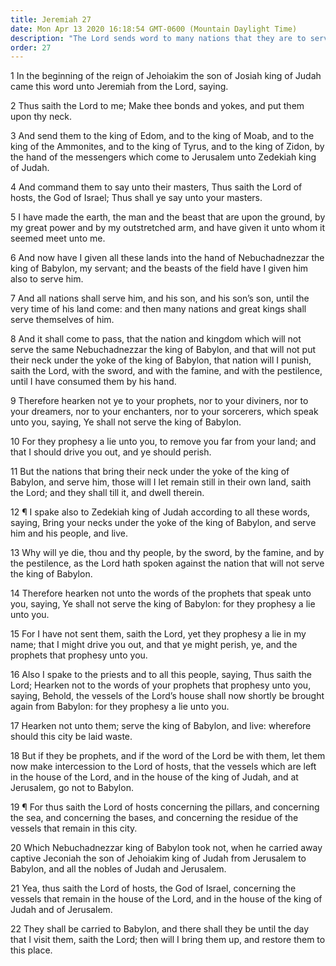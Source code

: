 ```yaml
---
title: Jeremiah 27
date: Mon Apr 13 2020 16:18:54 GMT-0600 (Mountain Daylight Time)
description: "The Lord sends word to many nations that they are to serve Babylon—The vessels of the Lord’s house will go into Babylon."
order: 27
---
```


1 In the beginning of the reign of Jehoiakim the son of Josiah king of Judah came this word unto Jeremiah from the Lord, saying.

2 Thus saith the Lord to me; Make thee bonds and yokes, and put them upon thy neck.

3 And send them to the king of Edom, and to the king of Moab, and to the king of the Ammonites, and to the king of Tyrus, and to the king of Zidon, by the hand of the messengers which come to Jerusalem unto Zedekiah king of Judah.

4 And command them to say unto their masters, Thus saith the Lord of hosts, the God of Israel; Thus shall ye say unto your masters.

5 I have made the earth, the man and the beast that are upon the ground, by my great power and by my outstretched arm, and have given it unto whom it seemed meet unto me.

6 And now have I given all these lands into the hand of Nebuchadnezzar the king of Babylon, my servant; and the beasts of the field have I given him also to serve him.

7 And all nations shall serve him, and his son, and his son’s son, until the very time of his land come: and then many nations and great kings shall serve themselves of him.

8 And it shall come to pass, that the nation and kingdom which will not serve the same Nebuchadnezzar the king of Babylon, and that will not put their neck under the yoke of the king of Babylon, that nation will I punish, saith the Lord, with the sword, and with the famine, and with the pestilence, until I have consumed them by his hand.

9 Therefore hearken not ye to your prophets, nor to your diviners, nor to your dreamers, nor to your enchanters, nor to your sorcerers, which speak unto you, saying, Ye shall not serve the king of Babylon.

10 For they prophesy a lie unto you, to remove you far from your land; and that I should drive you out, and ye should perish.

11 But the nations that bring their neck under the yoke of the king of Babylon, and serve him, those will I let remain still in their own land, saith the Lord; and they shall till it, and dwell therein.

12 ¶ I spake also to Zedekiah king of Judah according to all these words, saying, Bring your necks under the yoke of the king of Babylon, and serve him and his people, and live.

13 Why will ye die, thou and thy people, by the sword, by the famine, and by the pestilence, as the Lord hath spoken against the nation that will not serve the king of Babylon.

14 Therefore hearken not unto the words of the prophets that speak unto you, saying, Ye shall not serve the king of Babylon: for they prophesy a lie unto you.

15 For I have not sent them, saith the Lord, yet they prophesy a lie in my name; that I might drive you out, and that ye might perish, ye, and the prophets that prophesy unto you.

16 Also I spake to the priests and to all this people, saying, Thus saith the Lord; Hearken not to the words of your prophets that prophesy unto you, saying, Behold, the vessels of the Lord’s house shall now shortly be brought again from Babylon: for they prophesy a lie unto you.

17 Hearken not unto them; serve the king of Babylon, and live: wherefore should this city be laid waste.

18 But if they be prophets, and if the word of the Lord be with them, let them now make intercession to the Lord of hosts, that the vessels which are left in the house of the Lord, and in the house of the king of Judah, and at Jerusalem, go not to Babylon.

19 ¶ For thus saith the Lord of hosts concerning the pillars, and concerning the sea, and concerning the bases, and concerning the residue of the vessels that remain in this city.

20 Which Nebuchadnezzar king of Babylon took not, when he carried away captive Jeconiah the son of Jehoiakim king of Judah from Jerusalem to Babylon, and all the nobles of Judah and Jerusalem.

21 Yea, thus saith the Lord of hosts, the God of Israel, concerning the vessels that remain in the house of the Lord, and in the house of the king of Judah and of Jerusalem.

22 They shall be carried to Babylon, and there shall they be until the day that I visit them, saith the Lord; then will I bring them up, and restore them to this place.
